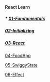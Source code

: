 **React Learn**

##### * [01-Fundamentals](./O1-Fundamentals)

##### [02-Initializing](./02-Initialize)

##### [03-React](./03-React)

[04-FoodApp](./04-FoodApp)

[05-SwiggyState](./05-Swiggy)

[06-Effect](./06-Effect)
